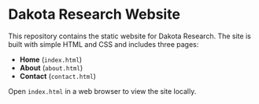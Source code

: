 # Dakota Research Website

This repository contains the static website for Dakota Research. The site is built with simple HTML and CSS and includes three pages:

- **Home** (`index.html`)
- **About** (`about.html`)
- **Contact** (`contact.html`)

Open `index.html` in a web browser to view the site locally.
